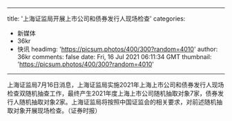
---
title: '上海证监局开展上市公司和债券发行人现场检查'
categories: 
 - 新媒体
 - 36kr
 - 快讯
headimg: 'https://picsum.photos/400/300?random=4010'
author: 36kr
comments: false
date: Fri, 16 Jul 2021 06:11:34 GMT
thumbnail: 'https://picsum.photos/400/300?random=4010'
---

<div>   
上海证监局7月16日消息，上海证监局实施2021年上海上市公司和债券发行人现场检查双随机抽查工作，最终产生2021年度上海上市公司随机抽取对象7家，债券发行人随机抽取对象2家。上海证监局将按照中国证监会的相关要求，对前述随机抽取对象开展现场检查。（证券时报）  
</div>
            